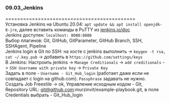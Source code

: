 ### 09.03_Jenkins
============================================</br>
Установка Jenkins на Ubuntu 20.04: `apt update && apt install openjdk-8-jre`, далее вставить команды в PuTTY из [jenkins.io/doc](https://www.jenkins.io/doc/book/installing/linux/) </br>
Jenkins доступен: `localhost: 8080:8080` </br>
Выбор плагинов: Git, GitHub, GitParameter, GitHub Branch, SSH, SSHAgent, Pipeline </br>
Jenkins login в Git по SSH: на хосте с jenkins выполнить -> `keygen -t rsa, cat ~/.key.pub` -> добавить в `https://github.com/settings/keys` </br>
В Jenkins: Настроить jenkins -> `Manage Creditionals` -> `add creditionals` -> `SSH Username with private key` -> `Private Key`</br>
Задать в поле - `Username - Git_Hub_login` (работает даже если не совпадает с login на github.com). `Passphrase` задавать не нужно. </br>
Создать Job Freestile -> ok, Управление исходным кодом - Git, Repository URL: git@github.com:murzinvit/example-playbook.git, в поле Credentials выбрать - Git_Hub_login</br>



